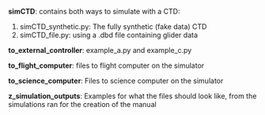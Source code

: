 **simCTD**: contains both ways to simulate with a CTD:
1. simCTD_synthetic.py: The fully synthetic (fake data) CTD
2. simCTD_file.py: using a .dbd file containing glider data 

**to_external_controller**: example_a.py and example_c.py

**to_flight_computer**: files to flight computer on the simulator

**to_science_computer**: Files to science computer on the simulator

**z_simulation_outputs**: Examples for what the files should look like, from the simulations ran for the creation of the manual